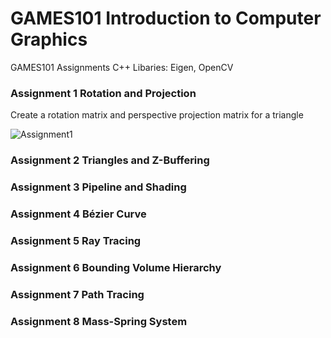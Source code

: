 # GAMES101 Introduction to Computer Graphics
GAMES101 Assignments
C++
Libaries: Eigen, OpenCV

### Assignment 1 Rotation and Projection
Create a rotation matrix and perspective projection matrix for a triangle

![Assignment1](https://github.com/lanwenzhang/GAMES101-Introduction-to-Computer-Graphics/assets/86000552/97174f80-3f74-48a6-b6e5-65d5f14f91b3)

### Assignment 2 Triangles and Z-Buffering


### Assignment 3 Pipeline and Shading


### Assignment 4 Bézier Curve


### Assignment 5 Ray Tracing


### Assignment 6 Bounding Volume Hierarchy


### Assignment 7 Path Tracing


### Assignment 8 Mass-Spring System
